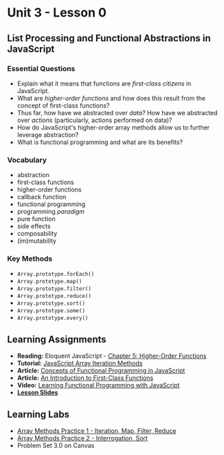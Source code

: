 # Unit 3 - Lesson 0
## List Processing and Functional Abstractions in JavaScript

### Essential Questions
* Explain what it means that functions are _first-class citizens_ in JavaScript.
* What are _higher-order functions_ and how does this result from the concept of first-class functions?
* Thus far, how have we abstracted over _data_? How have we abstracted over _actions_ (particularly, actions performed on data)?
* How do JavaScript's higher-order array methods allow us to further leverage abstraction?
* What is functional programming and what are its benefits?

### Vocabulary
* abstraction
* first-class functions
* higher-order functions
* callback function
* functional programming
* programming _paradigm_
* pure function
* side effects
* composability  
* (im)mutability

### Key Methods
* `Array.prototype.forEach()` 
* `Array.prototype.map()`
* `Array.prototype.filter()`
* `Array.prototype.reduce()`
* `Array.prototype.sort()`
* `Array.prototype.some()`
* `Array.prototype.every()`

## Learning Assignments
* **Reading:** Eloquent JavaScript - [Chapter 5: Higher-Order Functions](https://eloquentjavascript.net/05_higher_order.html)
* **Tutorial:** [JavaScript Array Iteration Methods](https://teamtreehouse.com/library/javascript-array-iteration-methods)
* **Article:** [Concepts of Functional Programming in JavaScript](https://medium.com/the-renaissance-developer/concepts-of-functional-programming-in-javascript-6bc84220d2aa)
* **Article:** [An Introduction to First-Class Functions](https://medium.com/launch-school/javascript-weekly-an-introduction-to-first-class-functions-9d069e6fb137)
* **Video:** [Learning Functional Programming with JavaScript](https://www.youtube.com/watch?v=e-5obm1G_FY)
* [**Lesson Slides**](https://docs.google.com/presentation/d/14bX3QWVcgiMcuRgi7XHY7t5ackVVq2ysIIcqhXIWKqM/edit?usp=sharing)

## Learning Labs
* [Array Methods Practice 1 - Iteration, Map, Filter, Reduce](https://github.com/The-Marcy-Lab-School/se-unit-3-structured_problem_solving/blob/master/lesson-0-functional_abstractions/practice/map-filter-reduce.md)
* [Array Methods Practice 2 - Interrogation, Sort](https://github.com/The-Marcy-Lab-School/se-unit-3-structured_problem_solving/blob/master/lesson-0-functional_abstractions/practice/interrogation-sort.md) 
* Problem Set 3.0 on Canvas
